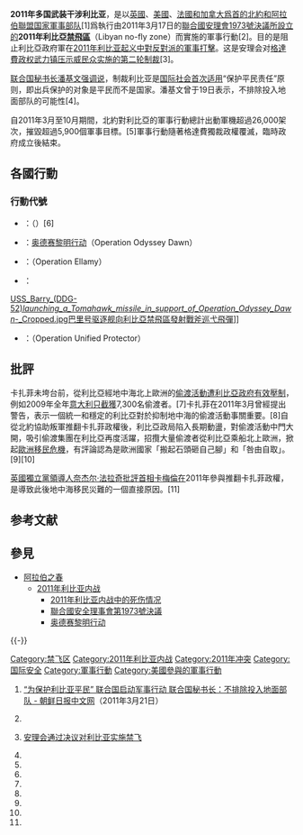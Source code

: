 **2011年多国武装干涉利比亚**，是以[英國](https://zh.wikipedia.org/wiki/英國 "wikilink")、[美國](https://zh.wikipedia.org/wiki/美國 "wikilink")、[法國和](https://zh.wikipedia.org/wiki/法國 "wikilink")[加拿大爲首的](../Page/加拿大.md "wikilink")[北約和](https://zh.wikipedia.org/wiki/北約 "wikilink")[阿拉伯聯盟国家軍事部队](https://zh.wikipedia.org/wiki/阿拉伯聯盟 "wikilink")\[1\]爲執行由2011年3月17日的[聯合國安理會1973號決議所設立的](https://zh.wikipedia.org/wiki/聯合國安理會1973號決議 "wikilink")**2011年利比亞[禁飛區](../Page/禁飛區.md "wikilink")**（Libyan
no-fly
zone）而實施的軍事行動\[2\]。目的是阻止利比亞政府軍在[2011年利比亚起义中對反對派的軍事打擊](https://zh.wikipedia.org/wiki/2011年利比亚起义 "wikilink")。这是安理会对[格達費政权武力镇压示威民众实施的第二轮制裁](https://zh.wikipedia.org/wiki/格達費 "wikilink")\[3\]。

[联合国秘书长](../Page/联合国秘书长.md "wikilink")[潘基文强调说](../Page/潘基文.md "wikilink")，制裁利比亚是[国际社会首次适用](https://zh.wikipedia.org/wiki/国际社会 "wikilink")“保护平民责任”原则，即出兵保护的对象是平民而不是国家。潘基文曾于19日表示，不排除投入地面部队的可能性\[4\]。

自2011年3月至10月期間，北約對利比亞的軍事行動總計出動軍機超過26,000架次，摧毀超過5,900個軍事目標。\[5\]軍事行動隨著格達費獨裁政權覆滅，臨時政府成立後結束。

## 各國行動

### 行動代號

  - ：（）\[6\]

  - ：[奥德赛黎明行动](../Page/奥德赛黎明行动.md "wikilink")（Operation Odyssey Dawn）

  - ：（Operation Ellamy）

  - ：

[USS_Barry_(DDG-52)_launching_a_Tomahawk_missile_in_support_of_Operation_Odyssey_Dawn_-_Cropped.jpg](https://zh.wikipedia.org/wiki/File:USS_Barry_\(DDG-52\)_launching_a_Tomahawk_missile_in_support_of_Operation_Odyssey_Dawn_-_Cropped.jpg "fig:USS_Barry_(DDG-52)_launching_a_Tomahawk_missile_in_support_of_Operation_Odyssey_Dawn_-_Cropped.jpg")[巴里号驱逐舰向利比亞禁飛區發射](https://zh.wikipedia.org/wiki/巴里号驱逐舰_\(DDG-52\) "wikilink")[戰斧巡弋飛彈](https://zh.wikipedia.org/wiki/戰斧巡弋飛彈 "wikilink")\]\]

  - ：（Operation Unified Protector）

## 批評

卡扎菲未垮台前，從利比亞經地中海北上歐洲的[偷渡活動遭利比亞政府有效壓制](https://zh.wikipedia.org/wiki/偷渡 "wikilink")，例如2009年全年[意大利只截獲](../Page/意大利.md "wikilink")7,300名偷渡者。\[7\]卡扎菲在2011年3月曾經提出警告，表示一個統一和穩定的利比亞對於抑制地中海的偷渡活動事關重要。\[8\]自從北約協助叛軍推翻卡扎菲政權後，利比亞政局陷入長期動盪，對偷渡活動中門大開，吸引偷渡集團在利比亞再度活躍，招攬大量偷渡者從利比亞乘船北上歐洲，掀起[歐洲移民危機](../Page/歐洲移民危機.md "wikilink")，有評論認為是歐洲國家「搬起石頭砸自己腳」和「咎由自取」。\[9\]\[10\]

[英國獨立黨領導人](../Page/英國獨立黨.md "wikilink")[奈杰尔·法拉奇批評首相卡梅倫在](../Page/奈杰尔·法拉奇.md "wikilink")2011年參與推翻卡扎菲政權，是導致此後地中海移民災難的一個直接原因。\[11\]

## 参考文献

## 參見

  - [阿拉伯之春](../Page/阿拉伯之春.md "wikilink")
      - [2011年利比亚内战](../Page/2011年利比亚内战.md "wikilink")
          - [2011年利比亚内战中的死伤情况](https://zh.wikipedia.org/wiki/2011年利比亚内战中的死伤情况 "wikilink")
          - [聯合國安全理事會第1973號決議](../Page/聯合國安全理事會第1973號決議.md "wikilink")
          - [奥德赛黎明行动](../Page/奥德赛黎明行动.md "wikilink")

{{-}}

[Category:禁飞区](https://zh.wikipedia.org/wiki/Category:禁飞区 "wikilink")
[Category:2011年利比亚内战](https://zh.wikipedia.org/wiki/Category:2011年利比亚内战 "wikilink")
[Category:2011年冲突](https://zh.wikipedia.org/wiki/Category:2011年冲突 "wikilink")
[Category:国际安全](https://zh.wikipedia.org/wiki/Category:国际安全 "wikilink")
[Category:軍事行動](https://zh.wikipedia.org/wiki/Category:軍事行動 "wikilink")
[Category:美國參與的軍事行動](https://zh.wikipedia.org/wiki/Category:美國參與的軍事行動 "wikilink")

1.  [“为保护利比亚平民” 联合国启动军事行动 联合国秘书长：不排除投入地面部队 -
    朝鲜日报中文网](http://chinese.chosun.com/site/data/html_dir/2011/03/21/20110321000003.html)（2011年3月21日）

2.

3.  [安理会通过决议对利比亚实施禁飞](http://www.un.org/zh/focus/northafrica/newsdetails.asp?newsID=15252&criteria=libya)

4.
5.
6.

7.

8.

9.

10.

11.